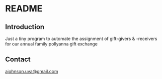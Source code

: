 # README

## Introduction

Just a tiny program to automate the assignment of gift-givers & -receivers for our annual family pollyanna gift exchange

## Contact

ajohnson.uva@gmail.com
